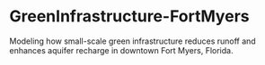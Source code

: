 # GreenInfrastructure-FortMyers
Modeling how small-scale green infrastructure reduces runoff and enhances aquifer recharge in downtown Fort Myers, Florida.

